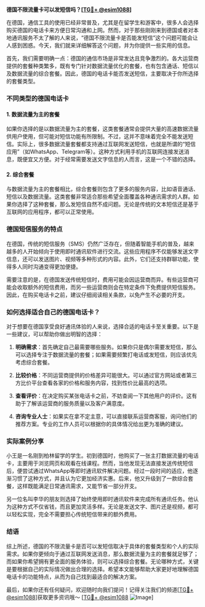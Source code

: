 **德国不限流量卡可以发短信吗？[[TG💪+ @esim1088](https://t.me/s/esim1088)]**

在德国，通信工具的使用已经非常普及，尤其是在留学生和游客中，很多人会选择购买德国的电话卡来方便日常沟通和上网。然而，对于那些刚刚来到德国或者对本地通讯服务不太了解的人来说，“德国不限流量卡是否能发短信”这个问题可能会让人感到困惑。今天，我们就来详细解答这个问题，并为你提供一些实用的信息。

首先，我们需要明确一点：德国的通信市场是非常发达且竞争激烈的。各大运营商提供的套餐种类繁多，既有专门针对数据流量优化的套餐，也有包含通话、短信以及数据流量的综合套餐。因此，德国的电话卡能否发送短信，主要取决于你所选择的套餐类型。

### 不同类型的德国电话卡

#### 1. 数据流量为主的套餐
如果你选择的是以数据流量为主的套餐，这类套餐通常会提供大量的高速数据流量供用户使用，但可能对短信功能有所限制。不过，这并不意味着完全不能发送短信。实际上，很多数据流量套餐都支持通过互联网发送短信，也就是所谓的“短信应用”（如WhatsApp、Telegram等）。这种方式利用手机的互联网连接发送消息，既便宜又方便。对于经常需要发送文字信息的人而言，这是一个不错的选择。

#### 2. 综合套餐
与数据流量为主的套餐相比，综合套餐则包含了更多的服务内容，比如语音通话、短信以及数据流量。这类套餐非常适合那些希望全面覆盖各种通讯需求的人群。如果你选择了这种套餐，那么发短信自然不成问题。无论是传统的文本短信还是基于互联网的应用程序，都可以正常使用。

### 德国短信服务的特点

在德国，传统的短信服务（SMS）仍然广泛存在，但随着智能手机的普及，越来越多的人开始倾向于使用即时通讯软件进行交流。这些应用程序不仅能够发送文字信息，还可以发送图片、视频等多种形式的内容。此外，它们还支持群聊功能，使得多人同时沟通变得更加便捷。

需要注意的是，在德国发送传统短信时，费用可能会因运营商而异。有些运营商可能会收取额外的短信费用，而另一些运营商则会在特定条件下免费提供短信服务。因此，在购买电话卡之前，建议仔细阅读相关条款，以免产生不必要的开支。

### 如何选择适合自己的德国电话卡？

对于想要在德国享受良好通讯体验的人来说，选择合适的电话卡至关重要。以下是一些建议，可以帮助你做出明智的选择：

1. **明确需求**：首先确定自己最需要哪些服务。如果你只是偶尔需要发短信，那么可以选择专注于数据流量的套餐；如果需要频繁打电话或发短信，则应该优先考虑综合套餐。
   
2. **比较价格**：不同运营商提供的价格差异可能很大。可以通过官方网站或者第三方比价平台查看各家的价格和服务内容，找到性价比最高的选项。

3. **查看评价**：在决定购买某张电话卡之前，不妨查阅一下其他用户的评价。这有助于了解该运营商的服务质量以及客户满意度。

4. **咨询专业人士**：如果实在拿不定主意，可以直接联系运营商客服，询问他们的推荐方案。专业的工作人员可以根据你的具体情况给出更为准确的建议。

### 实际案例分享

小王是一名刚到柏林留学的学生。初到德国时，他购买了一张主打数据流量的电话卡，主要用于浏览网页和观看在线课程。然而，当他发现无法直接发送传统短信后，便尝试通过WhatsApp等即时通讯软件解决问题。经过一段时间的适应，他逐渐习惯了这种方式，并且认为它更加经济实惠。后来，他又升级到了一款综合套餐，这样既能满足日常通讯需求，又能节省一部分开支。

另一位名叫李华的朋友则选择了始终使用即时通讯软件来完成所有通讯任务。他认为这种方式不仅省钱，而且更加灵活多样。无论是发送文字、图片还是视频，都可以轻松实现，完全不需要担心传统短信带来的额外费用。

### 结语

综上所述，德国的不限流量卡是否可以发短信取决于具体的套餐类型和个人的实际需求。如果你更倾向于通过互联网发送消息，那么数据流量为主的套餐就足够了；而如果你希望拥有更全面的服务体验，则可以选择综合套餐。无论哪种方式，关键是要根据自己的实际情况做出合理的选择。希望本文能够帮助大家更好地理解德国电话卡的功能特点，从而为自己找到最适合的解决方案。

最后，如果你还有任何疑问，欢迎随时向我们提问！记得关注我们的频道[[TG💪+ @esim1088](https://t.me/s/esim1088)]获取更多资讯哦～ [[TG💪+ @esim1088](https://t.me/s/esim1088) ![Image](https://i.postimg.cc/4NQfJmqS/Snipaste-2025-05-13-00-14-12.png)]